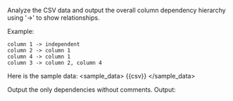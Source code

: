 Analyze the CSV data and output the overall column dependency hierarchy using '->' to show relationships.

Example:

```
column 1 -> independent
column 2 -> column 1
column 4 -> column 1
column 3 -> column 2, column 4
```



Here is the sample data:
<sample_data>
{{csv}}
</sample_data>

Output the only dependencies without comments.
Output: